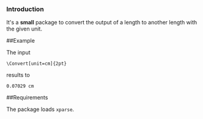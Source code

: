 ### Introduction

It's a **small** package to convert the output of a length to another
length with the given unit.


##Example

The input

    \Convert[unit=cm]{2pt} 

results to

    0.07029 cm
    
##Requirements

The package loads `xparse`.